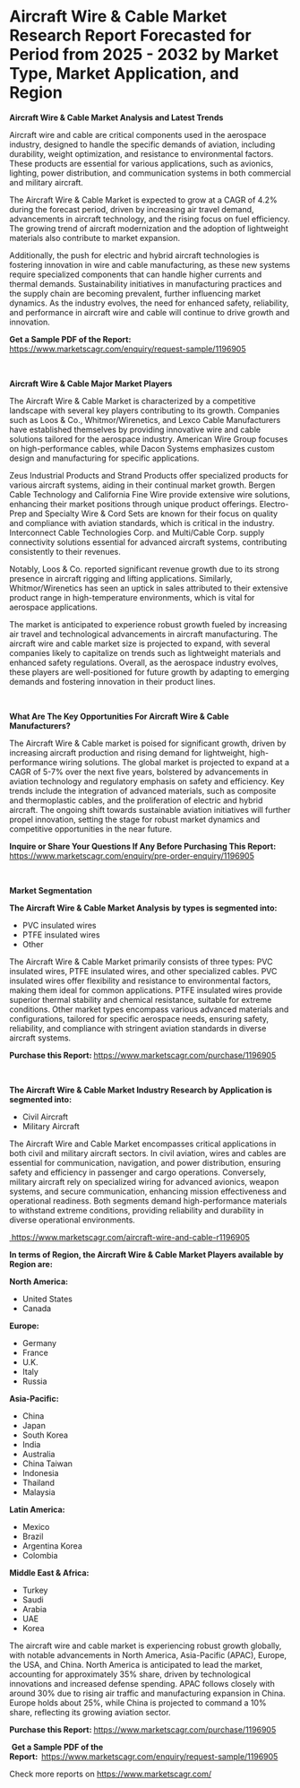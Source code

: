 <p><h1>Aircraft Wire & Cable Market Research Report Forecasted for Period from 2025 -  2032 by Market Type, Market Application, and Region</h1></p><p><strong>Aircraft Wire & Cable Market Analysis and Latest Trends</strong></p>
<p><p>Aircraft wire and cable are critical components used in the aerospace industry, designed to handle the specific demands of aviation, including durability, weight optimization, and resistance to environmental factors. These products are essential for various applications, such as avionics, lighting, power distribution, and communication systems in both commercial and military aircraft.</p><p>The Aircraft Wire & Cable Market is expected to grow at a CAGR of 4.2% during the forecast period, driven by increasing air travel demand, advancements in aircraft technology, and the rising focus on fuel efficiency. The growing trend of aircraft modernization and the adoption of lightweight materials also contribute to market expansion. </p><p>Additionally, the push for electric and hybrid aircraft technologies is fostering innovation in wire and cable manufacturing, as these new systems require specialized components that can handle higher currents and thermal demands. Sustainability initiatives in manufacturing practices and the supply chain are becoming prevalent, further influencing market dynamics. As the industry evolves, the need for enhanced safety, reliability, and performance in aircraft wire and cable will continue to drive growth and innovation.</p></p>
<p><strong>Get a Sample PDF of the Report:&nbsp;</strong> <a href="https://www.marketscagr.com/enquiry/request-sample/1196905?utm_campaign=2097&utm_medium=2&utm_source=Github&utm_content=ia&utm_term=13022025&utm_id=aircraft-wire-cable">https://www.marketscagr.com/enquiry/request-sample/1196905</a></p>
<p>&nbsp;</p>
<p><strong>Aircraft Wire & Cable Major Market Players</strong></p>
<p><p>The Aircraft Wire & Cable Market is characterized by a competitive landscape with several key players contributing to its growth. Companies such as Loos & Co., Whitmor/Wirenetics, and Lexco Cable Manufacturers have established themselves by providing innovative wire and cable solutions tailored for the aerospace industry. American Wire Group focuses on high-performance cables, while Dacon Systems emphasizes custom design and manufacturing for specific applications.</p><p>Zeus Industrial Products and Strand Products offer specialized products for various aircraft systems, aiding in their continual market growth. Bergen Cable Technology and California Fine Wire provide extensive wire solutions, enhancing their market positions through unique product offerings. Electro-Prep and Specialty Wire & Cord Sets are known for their focus on quality and compliance with aviation standards, which is critical in the industry. Interconnect Cable Technologies Corp. and Multi/Cable Corp. supply connectivity solutions essential for advanced aircraft systems, contributing consistently to their revenues.</p><p>Notably, Loos & Co. reported significant revenue growth due to its strong presence in aircraft rigging and lifting applications. Similarly, Whitmor/Wirenetics has seen an uptick in sales attributed to their extensive product range in high-temperature environments, which is vital for aerospace applications.</p><p>The market is anticipated to experience robust growth fueled by increasing air travel and technological advancements in aircraft manufacturing. The aircraft wire and cable market size is projected to expand, with several companies likely to capitalize on trends such as lightweight materials and enhanced safety regulations. Overall, as the aerospace industry evolves, these players are well-positioned for future growth by adapting to emerging demands and fostering innovation in their product lines.</p></p>
<p>&nbsp;</p>
<p><strong>What Are The Key Opportunities For Aircraft Wire & Cable Manufacturers?</strong></p>
<p><p>The Aircraft Wire & Cable market is poised for significant growth, driven by increasing aircraft production and rising demand for lightweight, high-performance wiring solutions. The global market is projected to expand at a CAGR of 5-7% over the next five years, bolstered by advancements in aviation technology and regulatory emphasis on safety and efficiency. Key trends include the integration of advanced materials, such as composite and thermoplastic cables, and the proliferation of electric and hybrid aircraft. The ongoing shift towards sustainable aviation initiatives will further propel innovation, setting the stage for robust market dynamics and competitive opportunities in the near future.</p></p>
<p><strong>Inquire or Share Your Questions If Any Before Purchasing This Report:</strong> <a href="https://www.marketscagr.com/enquiry/pre-order-enquiry/1196905?utm_campaign=2097&utm_medium=2&utm_source=Github&utm_content=ia&utm_term=13022025&utm_id=aircraft-wire-cable">https://www.marketscagr.com/enquiry/pre-order-enquiry/1196905</a></p>
<p>&nbsp;</p>
<p><strong>Market Segmentation</strong></p>
<p><strong>The Aircraft Wire & Cable Market Analysis by types is segmented into:</strong></p>
<p><ul><li>PVC insulated wires</li><li>PTFE insulated wires</li><li>Other</li></ul></p>
<p><p>The Aircraft Wire & Cable Market primarily consists of three types: PVC insulated wires, PTFE insulated wires, and other specialized cables. PVC insulated wires offer flexibility and resistance to environmental factors, making them ideal for common applications. PTFE insulated wires provide superior thermal stability and chemical resistance, suitable for extreme conditions. Other market types encompass various advanced materials and configurations, tailored for specific aerospace needs, ensuring safety, reliability, and compliance with stringent aviation standards in diverse aircraft systems.</p></p>
<p><strong>Purchase this Report:&nbsp;</strong><a href="https://www.marketscagr.com/purchase/1196905?utm_campaign=2097&utm_medium=2&utm_source=Github&utm_content=ia&utm_term=13022025&utm_id=aircraft-wire-cable">https://www.marketscagr.com/purchase/1196905</a></p>
<p>&nbsp;</p>
<p><strong>The Aircraft Wire & Cable Market Industry Research by Application is segmented into:</strong></p>
<p><ul><li>Civil Aircraft</li><li>Military Aircraft</li></ul></p>
<p><p>The Aircraft Wire and Cable Market encompasses critical applications in both civil and military aircraft sectors. In civil aviation, wires and cables are essential for communication, navigation, and power distribution, ensuring safety and efficiency in passenger and cargo operations. Conversely, military aircraft rely on specialized wiring for advanced avionics, weapon systems, and secure communication, enhancing mission effectiveness and operational readiness. Both segments demand high-performance materials to withstand extreme conditions, providing reliability and durability in diverse operational environments.</p></p>
<p><a href="https://www.marketscagr.com/aircraft-wire-and-cable-r1196905?utm_campaign=2097&utm_medium=2&utm_source=Github&utm_content=ia&utm_term=13022025&utm_id=aircraft-wire-cable">&nbsp;https://www.marketscagr.com/aircraft-wire-and-cable-r1196905</a></p>
<p><strong>In terms of Region, the Aircraft Wire & Cable Market Players available by Region are:</strong></p>
<p>
    <p> <strong> North America: </strong>
        <ul>
            <li>United States</li>
            <li>Canada</li>
        </ul>
        </p> 
    <p> <strong> Europe: </strong>
        <ul>
            <li>Germany</li>
            <li>France</li>
            <li>U.K.</li>
            <li>Italy</li>
            <li>Russia</li>
        </ul>
        </p> 
    <p> <strong> Asia-Pacific: </strong>
        <ul>
            <li>China</li>
            <li>Japan</li>
            <li>South Korea</li>
            <li>India</li>
            <li>Australia</li>
            <li>China Taiwan</li>
            <li>Indonesia</li>
            <li>Thailand</li>
            <li>Malaysia</li>
        </ul>
        </p> 
    <p> <strong> Latin America: </strong>
        <ul>
            <li>Mexico</li>
            <li>Brazil</li>
            <li>Argentina Korea</li>
            <li>Colombia</li>
        </ul>
        </p> 
    <p> <strong> Middle East & Africa: </strong>
        <ul>
            <li>Turkey</li>
            <li>Saudi</li>
            <li>Arabia</li>
            <li>UAE</li>
            <li>Korea</li>
        </ul>
    </p>
    </p>
<p><p>The aircraft wire and cable market is experiencing robust growth globally, with notable advancements in North America, Asia-Pacific (APAC), Europe, the USA, and China. North America is anticipated to lead the market, accounting for approximately 35% share, driven by technological innovations and increased defense spending. APAC follows closely with around 30% due to rising air traffic and manufacturing expansion in China. Europe holds about 25%, while China is projected to command a 10% share, reflecting its growing aviation sector.</p></p>
<p><strong>Purchase this Report: </strong><a href="https://www.marketscagr.com/purchase/1196905?utm_campaign=2097&utm_medium=2&utm_source=Github&utm_content=ia&utm_term=13022025&utm_id=aircraft-wire-cable">https://www.marketscagr.com/purchase/1196905</a></p>
<p>&nbsp;<strong>Get a Sample PDF of the Report:&nbsp;&nbsp;</strong><a href="https://www.marketscagr.com/enquiry/request-sample/1196905?utm_campaign=2097&utm_medium=2&utm_source=Github&utm_content=ia&utm_term=13022025&utm_id=aircraft-wire-cable">https://www.marketscagr.com/enquiry/request-sample/1196905</a></p>
<p><strong></strong></p>
<p>Check more reports on <a href="https://www.marketscagr.com/?utm_campaign=2097&utm_medium=2&utm_source=Github&utm_content=ia&utm_term=13022025&utm_id=aircraft-wire-cable">https://www.marketscagr.com/</a></p>